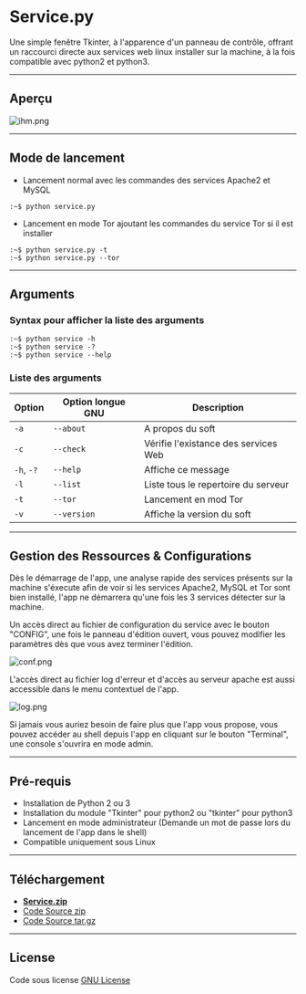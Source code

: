 # **Service.py**

Une simple fenêtre Tkinter, à l'apparence d'un panneau de contrôle, offrant un raccourci directe aux services web linux installer sur la machine, à la fois compatible avec python2 et python3.

---

## **Aperçu**

![ihm.png](screenshots/ihm.png)

---

## **Mode de lancement**

- Lancement normal avec les commandes des services Apache2 et MySQL
```
:~$ python service.py
```

- Lancement en mode Tor ajoutant les commandes du service Tor si il est installer
```
:~$ python service.py -t
:~$ python service.py --tor
```

---

## **Arguments**

### Syntax pour afficher la liste des arguments

```
:~$ python service -h
:~$ python service -?
:~$ python service --help
```

### Liste des arguments

| Option     | Option longue GNU | Description                          |
| ---------- | ----------------- | ------------------------------------ |
| `-a`       | `--about`         | A propos du soft                     |
| `-c`       | `--check`         | Vérifie l'existance des services Web |
| `-h`, `-?` | `--help`          | Affiche ce message                   |
| `-l`       | `--list`          | Liste tous le repertoire du serveur  |
| `-t`       | `--tor`           | Lancement en mod Tor                 |
| `-v`       | `--version`       | Affiche la version du soft           |

---

## **Gestion des Ressources & Configurations**

Dès le démarrage de l'app, une analyse rapide des services présents sur la machine s'éxecute afin de voir si les services Apache2, MySQL et Tor sont bien installé, l'app ne démarrera qu'une fois les 3 services détecter sur la machine.

Un accès direct au fichier de configuration du service avec le bouton "CONFIG", une fois le panneau d'édition ouvert, vous pouvez modifier les paramètres dès que vous avez terminer l'édition.

![conf.png](screenshots/conf.png)

L'accès direct au fichier log d'erreur et d'accès au serveur apache est aussi accessible dans le menu contextuel de l'app.

![log.png](screenshots/log.png)

Si jamais vous auriez besoin de faire plus que l'app vous propose, vous pouvez accéder au shell depuis l'app en cliquant sur le bouton "Terminal", une console s'ouvrira en mode admin.

---

## **Pré-requis**

- Installation de Python 2 ou 3
- Installation du module "Tkinter" pour python2 ou "tkinter" pour python3
- Lancement en mode administrateur (Demande un mot de passe lors du lancement de l'app dans le shell)
- Compatible uniquement sous Linux

---

## **Téléchargement**

- **[Service.zip](https://github.com/Tracks12/service.py/releases/download/0.0.7-a/Service.zip)**
- [Code Source zip](https://github.com/Tracks12/service.py/archive/0.0.7-a.zip)
- [Code Source tar.gz](https://github.com/Tracks12/service.py/archive/0.0.7-a.tar.gz)

---

## **License**

Code sous license [GNU License](https://www.gnu.org/licenses/gpl-3.0.html)
